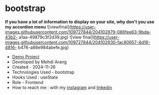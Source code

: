 # bootstrap
**If you have a lot of information to display on your site, why don't you use my accordion menu**
![viewfinal](https://user-images.githubusercontent.com/109727844/204102879-086fee63-9bda-43b2-
a1aa-49879c3f2d39.jpg)
![view final](https://user-images.githubusercontent.com/109727844/204102930-fac80657-4d16-4816-
b476-a88e984abefe.jpg)
- [Demo Project](https://pouria-farahani-developer.github.io/Accordion-Menu-By-React/)
- Developed by Mehdi Arang
- Created - 2024-11-26
- Technologies Used - bootstrap
- Hooks Used : useState
- Role - Frontend
- How to reach me : with my [instagram](https://www.instagram.com/mehdi-arang) and
[linkedin](https://www.linkedin.com/in/mehdi-frontend)
